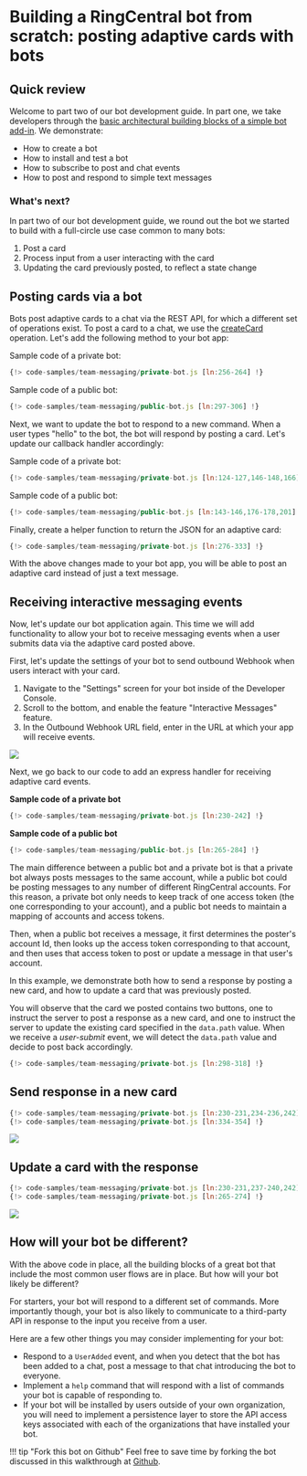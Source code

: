 # Building a RingCentral bot from scratch: posting adaptive cards with bots

## Quick review

Welcome to part two of our bot development guide. In part one, we take developers through the [basic architectural building blocks of a simple bot add-in](walkthrough.md). We demonstrate:

* How to create a bot
* How to install and test a bot
* How to subscribe to post and chat events
* How to post and respond to simple text messages

### What's next?

In part two of our bot development guide, we round out the bot we started to build with a full-circle use case common to many bots:

1. Post a card
2. Process input from a user interacting with the card
3. Updating the card previously posted, to reflect a state change

## Posting cards via a bot

Bots post adaptive cards to a chat via the REST API, for which a different set of operations exist. To post a card to a chat, we use the [createCard](https://developers.ringcentral.com/api-reference/Adaptive-Cards/createGlipAdaptiveCard) operation. Let's add the following method to your bot app:

Sample code of a private bot:
```js
{!> code-samples/team-messaging/private-bot.js [ln:256-264] !}
```

Sample code of a public bot:
```js
{!> code-samples/team-messaging/public-bot.js [ln:297-306] !}
```

Next, we want to update the bot to respond to a new command. When a user types "hello" to the bot, the bot will respond by posting a card. Let's update our callback handler accordingly:

Sample code of a private bot:
```js
{!> code-samples/team-messaging/private-bot.js [ln:124-127,146-148,166] !}
```

Sample code of a public bot:
```js
{!> code-samples/team-messaging/public-bot.js [ln:143-146,176-178,201] !}
```

Finally, create a helper function to return the JSON for an adaptive card:

```js
{!> code-samples/team-messaging/private-bot.js [ln:276-333] !}
```

With the above changes made to your bot app, you will be able to post an adaptive card instead of just a text message.

## Receiving interactive messaging events

Now, let's update our bot application again. This time we will add functionality to allow your bot to receive messaging events when a user submits data via the adaptive card posted above.

First, let's update the settings of your bot to send outbound Webhook when users interact with your card.

1. Navigate to the "Settings" screen for your bot inside of the Developer Console.
2. Scroll to the bottom, and enable the feature "Interactive Messages" feature.
3. In the Outbound Webhook URL field, enter in the URL at which your app will receive events.

<img class="img-fluid" style="max-width: 500px" src="../interactive-messages.png" >

Next, we go back to our code to add an express handler for receiving adaptive card events.

**Sample code of a private bot**

```js
{!> code-samples/team-messaging/private-bot.js [ln:230-242] !}
```

**Sample code of a public bot**

```js
{!> code-samples/team-messaging/public-bot.js [ln:265-284] !}
```

The main difference between a public bot and a private bot is that a private bot always posts messages to the same account, while a public bot could be posting messages to any number of different RingCentral accounts. For this reason, a private bot only needs to keep track of one access token (the one corresponding to your account), and a public bot needs to maintain a mapping of accounts and access tokens.

Then, when a public bot receives a message, it first determines the poster's account Id, then looks up the access token corresponding to that account, and then uses that access token to post or update a message in that user's account.

In this example, we demonstrate both how to send a response by posting a new card, and how to update a card that was previously posted.

You will observe that the card we posted contains two buttons, one to instruct the server to post a response as a new card, and one to instruct the server to update the existing card specified in the `data.path` value. When we receive a *user-submit* event, we will detect the `data.path` value and decide to post back accordingly.

```js
{!> code-samples/team-messaging/private-bot.js [ln:298-318] !}
```

## Send response in a new card

```js
{!> code-samples/team-messaging/private-bot.js [ln:230-231,234-236,242] !}
{!> code-samples/team-messaging/private-bot.js [ln:334-354] !}
```

<img class="img-fluid" src="../../manual/bot-send-card.png" >

## Update a card with the response

```js
{!> code-samples/team-messaging/private-bot.js [ln:230-231,237-240,242] !}
{!> code-samples/team-messaging/private-bot.js [ln:265-274] !}
```

<img class="img-fluid" src="../../manual/bot-update-card.png" >

## How will your bot be different?

With the above code in place, all the building blocks of a great bot that include the most common user flows are in place. But how will your bot likely be different?

For starters, your bot will respond to a different set of commands. More importantly though, your bot is also likely to communicate to a third-party API in response to the input you receive from a user.

Here are a few other things you may consider implementing for your bot:

* Respond to a `UserAdded` event, and when you detect that the bot has been added to a chat, post a message to that chat introducing the bot to everyone.
* Implement a `help` command that will respond with a list of commands your bot is capable of responding to.
* If your bot will be installed by users outside of your own organization, you will need to implement a persistence layer to store the API access keys associated with each of the organizations that have installed your bot.

!!! tip "Fork this bot on Github"
    Feel free to save time by forking the bot discussed in this walkthrough at [Github](https://github.com/ringcentral-tutorials/ringcentral-bot-nodejs-demo.git).
